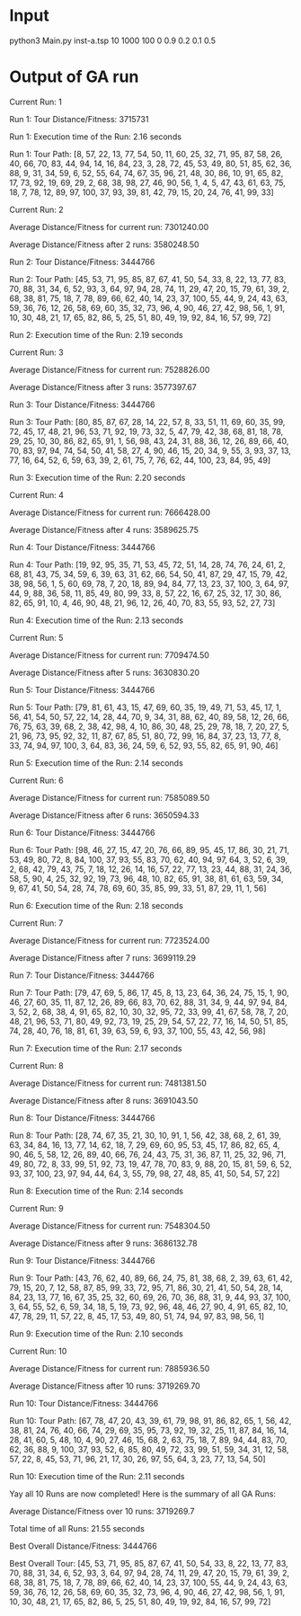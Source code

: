 # Input
python3 Main.py inst-a.tsp 10 1000 100 0 0.9 0.2 0.1 0.5
# Output of GA run
Current Run: 1

Run 1: Tour Distance/Fitness: 3715731

Run 1: Execution time of the Run: 2.16 seconds

Run 1: Tour Path: [8, 57, 22, 13, 77, 54, 50, 11, 60, 25, 32, 71, 95, 87, 58, 26, 40, 66, 70, 83, 44, 94, 14, 16, 84, 23, 3, 28, 72, 45, 53, 49, 80, 51, 85, 62, 36, 88, 9, 31, 34, 59, 6, 52, 55, 64, 74, 67, 35, 96, 21, 48, 30, 86, 10, 91, 65, 82, 17, 73, 92, 19, 69, 29, 2, 68, 38, 98, 27, 46, 90, 56, 1, 4, 5, 47, 43, 61, 63, 75, 18, 7, 78, 12, 89, 97, 100, 37, 93, 39, 81, 42, 79, 15, 20, 24, 76, 41, 99, 33]

Current Run: 2

Average Distance/Fitness for current run: 7301240.00

Average Distance/Fitness after 2 runs: 3580248.50

Run 2: Tour Distance/Fitness: 3444766

Run 2: Tour Path: [45, 53, 71, 95, 85, 87, 67, 41, 50, 54, 33, 8, 22, 13, 77, 83, 70, 88, 31, 34, 6, 52, 93, 3, 64, 97, 94, 28, 74, 11, 29, 47, 20, 15, 79, 61, 39, 2, 68, 38, 81, 75, 18, 7, 78, 89, 66, 62, 40, 14, 23, 37, 100, 55, 44, 9, 24, 43, 63, 59, 36, 76, 12, 26, 58, 69, 60, 35, 32, 73, 96, 4, 90, 46, 27, 42, 98, 56, 1, 91, 10, 30, 48, 21, 17, 65, 82, 86, 5, 25, 51, 80, 49, 19, 92, 84, 16, 57, 99, 72]

Run 2: Execution time of the Run: 2.19 seconds

Current Run: 3

Average Distance/Fitness for current run: 7528826.00

Average Distance/Fitness after 3 runs: 3577397.67

Run 3: Tour Distance/Fitness: 3444766

Run 3: Tour Path: [80, 85, 87, 67, 28, 14, 22, 57, 8, 33, 51, 11, 69, 60, 35, 99, 72, 45, 17, 48, 21, 96, 53, 71, 92, 19, 73, 32, 5, 47, 79, 42, 38, 68, 81, 18, 78, 29, 25, 10, 30, 86, 82, 65, 91, 1, 56, 98, 43, 24, 31, 88, 36, 12, 26, 89, 66, 40, 70, 83, 97, 94, 74, 54, 50, 41, 58, 27, 4, 90, 46, 15, 20, 34, 9, 55, 3, 93, 37, 13, 77, 16, 64, 52, 6, 59, 63, 39, 2, 61, 75, 7, 76, 62, 44, 100, 23, 84, 95, 49]

Run 3: Execution time of the Run: 2.20 seconds

Current Run: 4

Average Distance/Fitness for current run: 7666428.00

Average Distance/Fitness after 4 runs: 3589625.75

Run 4: Tour Distance/Fitness: 3444766

Run 4: Tour Path: [19, 92, 95, 35, 71, 53, 45, 72, 51, 14, 28, 74, 76, 24, 61, 2, 68, 81, 43, 75, 34, 59, 6, 39, 63, 31, 62, 66, 54, 50, 41, 87, 29, 47, 15, 79, 42, 38, 98, 56, 1, 5, 60, 69, 78, 7, 20, 18, 89, 94, 84, 77, 13, 23, 37, 100, 3, 64, 97, 44, 9, 88, 36, 58, 11, 85, 49, 80, 99, 33, 8, 57, 22, 16, 67, 25, 32, 17, 30, 86, 82, 65, 91, 10, 4, 46, 90, 48, 21, 96, 12, 26, 40, 70, 83, 55, 93, 52, 27, 73]

Run 4: Execution time of the Run: 2.13 seconds

Current Run: 5

Average Distance/Fitness for current run: 7709474.50

Average Distance/Fitness after 5 runs: 3630830.20

Run 5: Tour Distance/Fitness: 3444766

Run 5: Tour Path: [79, 81, 61, 43, 15, 47, 69, 60, 35, 19, 49, 71, 53, 45, 17, 1, 56, 41, 54, 50, 57, 22, 14, 28, 44, 70, 9, 34, 31, 88, 62, 40, 89, 58, 12, 26, 66, 76, 75, 63, 39, 68, 2, 38, 42, 98, 4, 10, 86, 30, 48, 25, 29, 78, 18, 7, 20, 27, 5, 21, 96, 73, 95, 92, 32, 11, 87, 67, 85, 51, 80, 72, 99, 16, 84, 37, 23, 13, 77, 8, 33, 74, 94, 97, 100, 3, 64, 83, 36, 24, 59, 6, 52, 93, 55, 82, 65, 91, 90, 46]

Run 5: Execution time of the Run: 2.14 seconds

Current Run: 6

Average Distance/Fitness for current run: 7585089.50

Average Distance/Fitness after 6 runs: 3650594.33

Run 6: Tour Distance/Fitness: 3444766

Run 6: Tour Path: [98, 46, 27, 15, 47, 20, 76, 66, 89, 95, 45, 17, 86, 30, 21, 71, 53, 49, 80, 72, 8, 84, 100, 37, 93, 55, 83, 70, 62, 40, 94, 97, 64, 3, 52, 6, 39, 2, 68, 42, 79, 43, 75, 7, 18, 12, 26, 14, 16, 57, 22, 77, 13, 23, 44, 88, 31, 24, 36, 58, 5, 90, 4, 25, 32, 92, 19, 73, 96, 48, 10, 82, 65, 91, 38, 81, 61, 63, 59, 34, 9, 67, 41, 50, 54, 28, 74, 78, 69, 60, 35, 85, 99, 33, 51, 87, 29, 11, 1, 56]

Run 6: Execution time of the Run: 2.18 seconds

Current Run: 7

Average Distance/Fitness for current run: 7723524.00

Average Distance/Fitness after 7 runs: 3699119.29

Run 7: Tour Distance/Fitness: 3444766

Run 7: Tour Path: [79, 47, 69, 5, 86, 17, 45, 8, 13, 23, 64, 36, 24, 75, 15, 1, 90, 46, 27, 60, 35, 11, 87, 12, 26, 89, 66, 83, 70, 62, 88, 31, 34, 9, 44, 97, 94, 84, 3, 52, 2, 68, 38, 4, 91, 65, 82, 10, 30, 32, 95, 72, 33, 99, 41, 67, 58, 78, 7, 20, 48, 21, 96, 53, 71, 80, 49, 92, 73, 19, 25, 29, 54, 57, 22, 77, 16, 14, 50, 51, 85, 74, 28, 40, 76, 18, 81, 61, 39, 63, 59, 6, 93, 37, 100, 55, 43, 42, 56, 98]

Run 7: Execution time of the Run: 2.17 seconds

Current Run: 8

Average Distance/Fitness for current run: 7481381.50

Average Distance/Fitness after 8 runs: 3691043.50

Run 8: Tour Distance/Fitness: 3444766

Run 8: Tour Path: [28, 74, 67, 35, 21, 30, 10, 91, 1, 56, 42, 38, 68, 2, 61, 39, 63, 34, 84, 16, 13, 77, 14, 62, 18, 7, 29, 69, 60, 95, 53, 45, 17, 86, 82, 65, 4, 90, 46, 5, 58, 12, 26, 89, 40, 66, 76, 24, 43, 75, 31, 36, 87, 11, 25, 32, 96, 71, 49, 80, 72, 8, 33, 99, 51, 92, 73, 19, 47, 78, 70, 83, 9, 88, 20, 15, 81, 59, 6, 52, 93, 37, 100, 23, 97, 94, 44, 64, 3, 55, 79, 98, 27, 48, 85, 41, 50, 54, 57, 22]

Run 8: Execution time of the Run: 2.14 seconds

Current Run: 9

Average Distance/Fitness for current run: 7548304.50

Average Distance/Fitness after 9 runs: 3686132.78

Run 9: Tour Distance/Fitness: 3444766

Run 9: Tour Path: [43, 76, 62, 40, 89, 66, 24, 75, 81, 38, 68, 2, 39, 63, 61, 42, 79, 15, 20, 7, 12, 58, 87, 85, 99, 33, 72, 95, 71, 86, 30, 21, 41, 50, 54, 28, 14, 84, 23, 13, 77, 16, 67, 35, 25, 32, 60, 69, 26, 70, 36, 88, 31, 9, 44, 93, 37, 100, 3, 64, 55, 52, 6, 59, 34, 18, 5, 19, 73, 92, 96, 48, 46, 27, 90, 4, 91, 65, 82, 10, 47, 78, 29, 11, 57, 22, 8, 45, 17, 53, 49, 80, 51, 74, 94, 97, 83, 98, 56, 1]

Run 9: Execution time of the Run: 2.10 seconds

Current Run: 10

Average Distance/Fitness for current run: 7885936.50

Average Distance/Fitness after 10 runs: 3719269.70

Run 10: Tour Distance/Fitness: 3444766

Run 10: Tour Path: [67, 78, 47, 20, 43, 39, 61, 79, 98, 91, 86, 82, 65, 1, 56, 42, 38, 81, 24, 76, 40, 66, 74, 29, 69, 35, 95, 73, 92, 19, 32, 25, 11, 87, 84, 16, 14, 28, 41, 60, 5, 48, 10, 4, 90, 27, 46, 15, 68, 2, 63, 75, 18, 7, 89, 94, 44, 83, 70, 62, 36, 88, 9, 100, 37, 93, 52, 6, 85, 80, 49, 72, 33, 99, 51, 59, 34, 31, 12, 58, 57, 22, 8, 45, 53, 71, 96, 21, 17, 30, 26, 97, 55, 64, 3, 23, 77, 13, 54, 50]

Run 10: Execution time of the Run: 2.11 seconds

Yay all 10 Runs are now completed! Here is the summary of all GA Runs:

Average Distance/Fitness over 10 runs: 3719269.7

Total time of all Runs: 21.55 seconds

Best Overall Distance/Fitness: 3444766

Best Overall Tour: [45, 53, 71, 95, 85, 87, 67, 41, 50, 54, 33, 8, 22, 13, 77, 83, 70, 88, 31, 34, 6, 52, 93, 3, 64, 97, 94, 28, 74, 11, 29, 47, 20, 15, 79, 61, 39, 2, 68, 38, 81, 75, 18, 7, 78, 89, 66, 62, 40, 14, 23, 37, 100, 55, 44, 9, 24, 43, 63, 59, 36, 76, 12, 26, 58, 69, 60, 35, 32, 73, 96, 4, 90, 46, 27, 42, 98, 56, 1, 91, 10, 30, 48, 21, 17, 65, 82, 86, 5, 25, 51, 80, 49, 19, 92, 84, 16, 57, 99, 72]